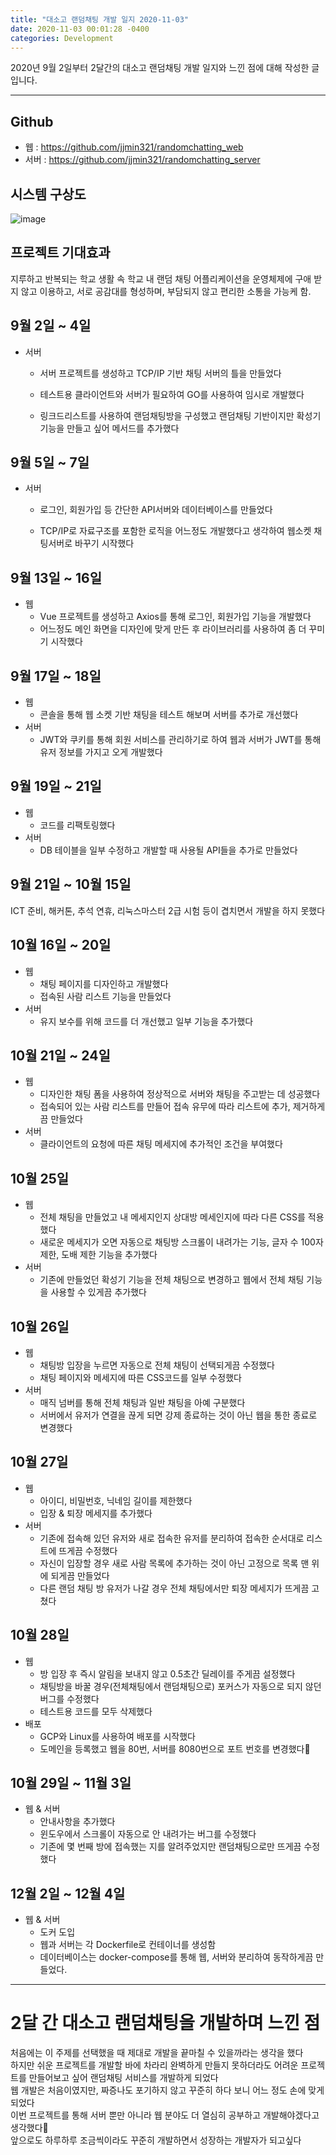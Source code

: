 ```yaml
---
title: "대소고 랜덤채팅 개발 일지 2020-11-03"
date: 2020-11-03 00:01:28 -0400
categories: Development
---
```


2020년 9월 2일부터 2달간의 대소고 랜덤채팅 개발 일지와 느낀 점에 대해 작성한 글입니다.
<hr>

## Github
- 웹 : https://github.com/jjmin321/randomchatting_web
- 서버 : https://github.com/jjmin321/randomchatting_server

## 시스템 구상도 
![image](https://user-images.githubusercontent.com/52072077/101109996-6a473300-361b-11eb-8008-bbd1d9b10bb0.png)

## 프로젝트 기대효과
지루하고 반복되는 학교 생활 속 학교 내 랜덤 채팅 어플리케이션을 운영체제에 구애 받지 않고 이용하고, 서로 공감대를 형성하며, 부담되지 않고 편리한 소통을 가능케 함.

## 9월 2일 ~ 4일
- 서버
	- 서버 프로젝트를 생성하고 TCP/IP 기반 채팅 서버의 틀을 만들었다

	- 테스트용 클라이언트와 서버가 필요하여 GO를 사용하여 임시로 개발했다

	- 링크드리스트를 사용하여 랜덤채팅방을 구성했고 랜덤채팅 기반이지만 확성기 기능을 만들고 싶어 메서드를 추가했다

## 9월 5일 ~ 7일
- 서버
	- 로그인, 회원가입 등 간단한 API서버와 데이터베이스를 만들었다

	- TCP/IP로 자료구조를 포함한 로직을 어느정도 개발했다고 생각하여 웹소켓 채팅서버로 바꾸기 시작했다

## 9월 13일 ~ 16일
- 웹
	- Vue 프로젝트를 생성하고 Axios를 통해 로그인, 회원가입 기능을 개발했다
	- 어느정도 메인 화면을 디자인에 맞게 만든 후 라이브러리를 사용하여 좀 더 꾸미기 시작했다

## 9월 17일 ~ 18일 
- 웹
	- 콘솔을 통해 웹 소켓 기반 채팅을 테스트 해보며 서버를 추가로 개선했다
- 서버
	- JWT와 쿠키를 통해 회원 서비스를 관리하기로 하여 웹과 서버가 JWT를 통해 유저 정보를 가지고 오게 개발했다

## 9월 19일 ~ 21일
- 웹
	- 코드를 리팩토링했다 
- 서버
	- DB 테이블을 일부 수정하고 개발할 때 사용될 API들을 추가로 만들었다

## 9월 21일 ~ 10월 15일 
ICT 준비, 해커톤, 추석 연휴, 리눅스마스터 2급 시험 등이 겹치면서 개발을 하지 못했다

## 10월 16일 ~ 20일
- 웹 
	- 채팅 페이지를 디자인하고 개발했다
	- 접속된 사람 리스트 기능을 만들었다
- 서버 
	- 유지 보수를 위해 코드를 더 개선했고 일부 기능을 추가했다
## 10월 21일 ~ 24일
- 웹 
	- 디자인한 채팅 폼을 사용하여 정상적으로 서버와 채팅을 주고받는 데 성공했다
	- 접속되어 있는 사람 리스트를 만들어 접속 유무에 따라 리스트에 추가, 제거하게끔 만들었다
- 서버
	- 클라이언트의 요청에 따른 채팅 메세지에 추가적인 조건을 부여했다

## 10월 25일 
- 웹
	- 전체 채팅을 만들었고 내 메세지인지 상대방 메세인지에 따라 다른 CSS를 적용했다
	- 새로운 메세지가 오면 자동으로 채팅방 스크롤이 내려가는 기능, 글자 수 100자 제한, 도배 제한 기능을 추가했다 
- 서버
	- 기존에 만들었던 확성기 기능을 전체 채팅으로 변경하고 웹에서 전체 채팅 기능을 사용할 수 있게끔 추가했다

## 10월 26일
- 웹
	- 채팅방 입장을 누르면 자동으로 전체 채팅이 선택되게끔 수정했다
	- 채팅 페이지와 메세지에 따른 CSS코드를 일부 수정했다
- 서버
	- 매직 넘버를 통해 전체 채팅과 일반 채팅을 아예 구분했다
	- 서버에서 유저가 연결을 끊게 되면 강제 종료하는 것이 아닌 웹을 통한 종료로 변경했다

## 10월 27일 
- 웹 
	- 아이디, 비밀번호, 닉네임 길이를 제한했다
	- 입장 & 퇴장 메세지를 추가했다
- 서버 
	- 기존에 접속해 있던 유저와 새로 접속한 유저를 분리하여 접속한 순서대로 리스트에 뜨게끔 수정했다 
	- 자신이 입장할 경우 새로 사람 목록에 추가하는 것이 아닌 고정으로 목록 맨 위에 되게끔 만들었다
	- 다른 랜덤 채팅 방 유저가 나갈 경우 전체 채팅에서만 퇴장 메세지가 뜨게끔 고쳤다

## 10월 28일 
- 웹
	- 방 입장 후 즉시 알림을 보내지 않고 0.5초간 딜레이를 주게끔 설정했다
	- 채팅방을 바꿀 경우(전체채팅에서 랜덤채팅으로) 포커스가 자동으로 되지 않던 버그를 수정했다
	- 테스트용 코드를 모두 삭제했다 
- 배포 
	- GCP와 Linux를 사용하여 배포를 시작했다
	- 도메인을 등록했고 웹을 80번, 서버를 8080번으로 포트 번호를 변경했다

## 10월 29일 ~ 11월 3일
- 웹 & 서버
	- 안내사항을 추가했다
	- 윈도우에서 스크롤이 자동으로 안 내려가는 버그를 수정했다
	- 기존에 몇 번째 방에 접속했는 지를 알려주었지만 랜덤채팅으로만 뜨게끔 수정했다

## 12월 2일 ~ 12월 4일 
- 웹 & 서버 
	- 도커 도입
	- 웹과 서버는 각 Dockerfile로 컨테이너를 생성함
	- 데이터베이스는 docker-compose를 통해 웹, 서버와 분리하여 동작하게끔 만들었다.
<hr>

# 2달 간 대소고 랜덤채팅을 개발하며 느낀 점 
처음에는 이 주제를 선택했을 때 제대로 개발을 끝마칠 수 있을까라는 생각을 했다
<br> 
하지만 쉬운 프로젝트를 개발할 바에 차라리 완벽하게 만들지 못하더라도 어려운 프로젝트를 만들어보고 싶어 랜덤채팅 서비스를 개발하게 되었다
<br>
웹 개발은 처음이였지만, 짜증나도 포기하지 않고 꾸준히 하다 보니 어느 정도 손에 맞게 되었다
<br>
이번 프로젝트를 통해 서버 뿐만 아니라 웹 분야도 더 열심히 공부하고 개발해야겠다고 생각했다
<br>
앞으로도 하루하루 조금씩이라도 꾸준히 개발하면서 성장하는 개발자가 되고싶다






